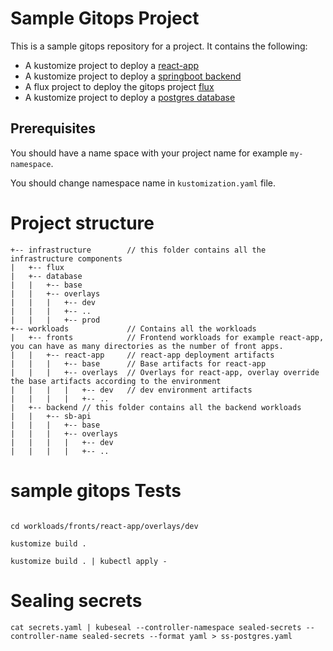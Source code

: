 # Sample Gitops Project

This is a sample gitops repository for a project. It contains the following:

- A kustomize project to deploy a [react-app](/workloads/fronts/react-app/README.md)
- A kustomize project to deploy a [springboot backend](/workloads/backend/sb-api/README.md)
- A flux project to deploy the gitops project [flux](/infrastructure/flux/README.md)
- A kustomize project to deploy a [postgres database](/infrastructure/database/README.md)

## Prerequisites

You should have a name space with your project name for example `my-namespace`.

You should change namespace name in `kustomization.yaml` file.

# Project structure

```
+-- infrastructure        // this folder contains all the infrastructure components
|   +-- flux
|   +-- database 
|   |   +-- base
|   |   +-- overlays
|   |   |   +-- dev
|   |   |   +-- ..
|   |   |   +-- prod
+-- workloads             // Contains all the workloads
|   +-- fronts            // Frontend workloads for example react-app, you can have as many directories as the number of front apps.
|   |   +-- react-app     // react-app deployment artifacts
|   |   |   +-- base      // Base artifacts for react-app
|   |   |   +-- overlays  // Overlays for react-app, overlay override the base artifacts according to the environment
|   |   |   |   +-- dev   // dev environment artifacts
|   |   |   |   +-- ..
|   +-- backend // this folder contains all the backend workloads
|   |   +-- sb-api
|   |   |   +-- base
|   |   |   +-- overlays
|   |   |   |   +-- dev
|   |   |   |   +-- ..

```

# sample gitops Tests

```

cd workloads/fronts/react-app/overlays/dev

kustomize build .

kustomize build . | kubectl apply -
```

# Sealing secrets

```
cat secrets.yaml | kubeseal --controller-namespace sealed-secrets --controller-name sealed-secrets --format yaml > ss-postgres.yaml
```
